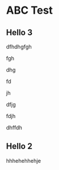 # ABC Test

[Pointer]: Hello.md	"Markdown pointer"



















## Hello 3

dfhdhgfgh

fgh

dhg

fd

jh

dfjg

fdjh

dhffdh



## Hello 2

hhhehehhehje